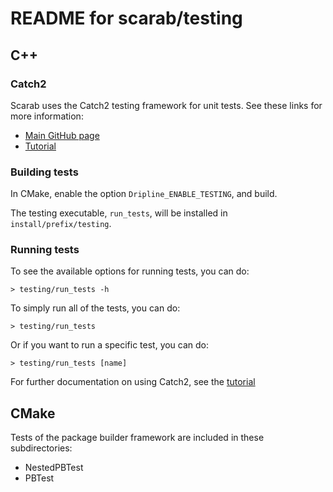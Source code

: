 # README for scarab/testing

## C++

### Catch2

Scarab uses the Catch2 testing framework for unit tests.  See these links for more information:

* [Main GitHub page](https://github.com/catchorg/Catch2)
* [Tutorial](https://github.com/catchorg/Catch2/blob/master/docs/tutorial.md)

### Building tests

In CMake, enable the option `Dripline_ENABLE_TESTING`, and build.

The testing executable, `run_tests`, will be installed in `install/prefix/testing`.

### Running tests

To see the available options for running tests, you can do:

```
> testing/run_tests -h
```

To simply run all of the tests, you can do:

```
> testing/run_tests
```

Or if you want to run a specific test, you can do:

```
> testing/run_tests [name]
```

For further documentation on using Catch2, see the [tutorial](https://github.com/catchorg/Catch2/blob/master/docs/tutorial.md)

## CMake

Tests of the package builder framework are included in these subdirectories:

* NestedPBTest
* PBTest
